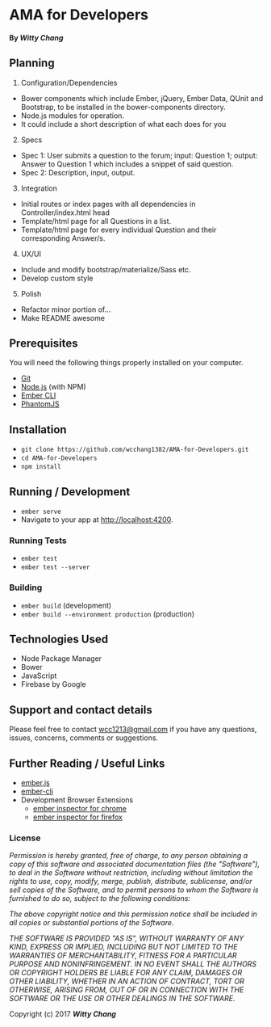 # AMA for Developers

#### By _**Witty Chang**_

## Planning

1. Configuration/Dependencies
  * Bower components which include Ember, jQuery, Ember Data, QUnit and Bootstrap, to be installed in the bower-components directory.
  * Node.js modules for operation.
  * It could include a short description of what each does for you

2. Specs
  * Spec 1: User submits a question to the forum; input: Question 1; output: Answer to Question 1 which includes a snippet of said question.
  * Spec 2: Description, input, output.

3. Integration
  * Initial routes or index pages with all dependencies in Controller/index.html head
  * Template/html page for all Questions in a list.
  * Template/html page for every individual Question and their corresponding Answer/s.

4. UX/UI
  * Include and modify bootstrap/materialize/Sass etc.
  * Develop custom style

5. Polish
  * Refactor minor portion of...
  * Make README awesome

  ## Prerequisites

You will need the following things properly installed on your computer.

* [Git](https://git-scm.com/)
* [Node.js](https://nodejs.org/) (with NPM)
* [Ember CLI](https://ember-cli.com/)
* [PhantomJS](http://phantomjs.org/)

## Installation

* `git clone https://github.com/wcchang1382/AMA-for-Developers.git`
* `cd AMA-for-Developers`
* `npm install`

## Running / Development

* `ember serve`
* Navigate to your app at [http://localhost:4200](http://localhost:4200).

### Running Tests

* `ember test`
* `ember test --server`

### Building

* `ember build` (development)
* `ember build --environment production` (production)

## Technologies Used

* Node Package Manager
* Bower
* JavaScript
* Firebase by Google

## Support and contact details

Please feel free to contact wcc1213@gmail.com if you have any questions, issues, concerns, comments or suggestions.

## Further Reading / Useful Links

* [ember.js](http://emberjs.com/)
* [ember-cli](https://ember-cli.com/)
* Development Browser Extensions
  * [ember inspector for chrome](https://chrome.google.com/webstore/detail/ember-inspector/bmdblncegkenkacieihfhpjfppoconhi)
  * [ember inspector for firefox](https://addons.mozilla.org/en-US/firefox/addon/ember-inspector/)

### License

_Permission is hereby granted, free of charge, to any person obtaining a copy of this software and associated documentation files (the "Software"), to deal in the Software without restriction, including without limitation the rights to use, copy, modify, merge, publish, distribute, sublicense, and/or sell copies of the Software, and to permit persons to whom the Software is furnished to do so, subject to the following conditions:_

_The above copyright notice and this permission notice shall be included in all copies or substantial portions of the Software._

_THE SOFTWARE IS PROVIDED "AS IS", WITHOUT WARRANTY OF ANY KIND, EXPRESS OR IMPLIED, INCLUDING BUT NOT LIMITED TO THE WARRANTIES OF MERCHANTABILITY, FITNESS FOR A PARTICULAR PURPOSE AND NONINFRINGEMENT. IN NO EVENT SHALL THE AUTHORS OR COPYRIGHT HOLDERS BE LIABLE FOR ANY CLAIM, DAMAGES OR OTHER LIABILITY, WHETHER IN AN ACTION OF CONTRACT, TORT OR OTHERWISE, ARISING FROM, OUT OF OR IN CONNECTION WITH THE SOFTWARE OR THE USE OR OTHER DEALINGS IN THE SOFTWARE._

Copyright (c) 2017 **_Witty Chang_**
